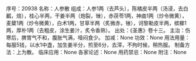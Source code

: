 序号：20938
名称：人参散
组成：人参1两（去芦头），陈橘皮半两（汤浸，去白瓤，焙），桂心半两，干姜半两（炮裂，锉），赤茯苓1两，神曲1两（炒令微黄），麦糵1两（炒令微黄），白术1两，甘草半两（炙微赤，锉），诃黎勒皮半两，槟榔1两，厚朴1两（去粗皮，涂生姜汁，炙令香熟）。
出处：《圣惠》卷十三。
主治：伤寒后，脾胃气不和，腹胀气满，噎闷食少。
加减：None
功效：None
用法用量：每服5钱，以水1中盏，加生姜半分，煎至6分，去滓，不拘时候，稍热服。
制备方法：上为散。
临床应用：None
各家论述：None
用药禁忌：None
附注：None
